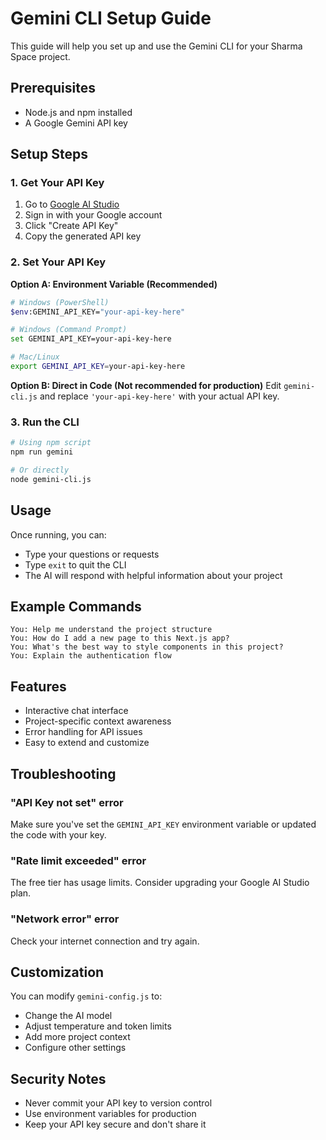 # Gemini CLI Setup Guide

This guide will help you set up and use the Gemini CLI for your Sharma Space project.

## Prerequisites

- Node.js and npm installed
- A Google Gemini API key

## Setup Steps

### 1. Get Your API Key

1. Go to [Google AI Studio](https://makersuite.google.com/app/apikey)
2. Sign in with your Google account
3. Click "Create API Key"
4. Copy the generated API key

### 2. Set Your API Key

**Option A: Environment Variable (Recommended)**

```bash
# Windows (PowerShell)
$env:GEMINI_API_KEY="your-api-key-here"

# Windows (Command Prompt)
set GEMINI_API_KEY=your-api-key-here

# Mac/Linux
export GEMINI_API_KEY=your-api-key-here
```

**Option B: Direct in Code (Not recommended for production)**
Edit `gemini-cli.js` and replace `'your-api-key-here'` with your actual API key.

### 3. Run the CLI

```bash
# Using npm script
npm run gemini

# Or directly
node gemini-cli.js
```

## Usage

Once running, you can:

- Type your questions or requests
- Type `exit` to quit the CLI
- The AI will respond with helpful information about your project

## Example Commands

```
You: Help me understand the project structure
You: How do I add a new page to this Next.js app?
You: What's the best way to style components in this project?
You: Explain the authentication flow
```

## Features

- Interactive chat interface
- Project-specific context awareness
- Error handling for API issues
- Easy to extend and customize

## Troubleshooting

### "API Key not set" error

Make sure you've set the `GEMINI_API_KEY` environment variable or updated the code with your key.

### "Rate limit exceeded" error

The free tier has usage limits. Consider upgrading your Google AI Studio plan.

### "Network error" error

Check your internet connection and try again.

## Customization

You can modify `gemini-config.js` to:

- Change the AI model
- Adjust temperature and token limits
- Add more project context
- Configure other settings

## Security Notes

- Never commit your API key to version control
- Use environment variables for production
- Keep your API key secure and don't share it
